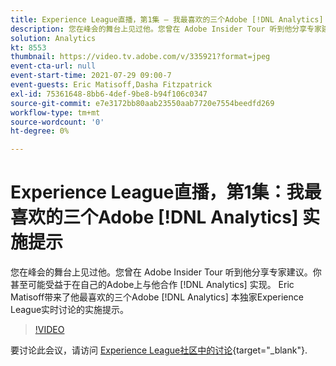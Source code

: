 ```yaml
---
title: Experience League直播，第1集 — 我最喜欢的三个Adobe [!DNL Analytics] 实施提示
description: 您在峰会的舞台上见过他。您曾在 Adobe Insider Tour 听到他分享专家建议。你甚至可能受益于在自己的Adobe上与他合作 [!DNL Analytics] 实现。 Eric Matisoff带来了他最喜欢的三个Adobe [!DNL Analytics] 本独家Experience League实时讨论的实施提示。
solution: Analytics
kt: 8553
thumbnail: https://video.tv.adobe.com/v/335921?format=jpeg
event-cta-url: null
event-start-time: 2021-07-29 09:00-7
event-guests: Eric Matisoff,Dasha Fitzpatrick
exl-id: 75361648-8bb6-4def-9be8-b94f106c0347
source-git-commit: e7e3172bb80aab23550aab7720e7554beedfd269
workflow-type: tm+mt
source-wordcount: '0'
ht-degree: 0%

---
```


# Experience League直播，第1集：我最喜欢的三个Adobe [!DNL Analytics] 实施提示

您在峰会的舞台上见过他。您曾在 Adobe Insider Tour 听到他分享专家建议。你甚至可能受益于在自己的Adobe上与他合作 [!DNL Analytics] 实现。 Eric Matisoff带来了他最喜欢的三个Adobe [!DNL Analytics] 本独家Experience League实时讨论的实施提示。

>[!VIDEO](https://video.tv.adobe.com/v/335921/?quality=12&learn=on)

要讨论此会议，请访问 [Experience League社区中的讨论](https://experienceleaguecommunities.adobe.com/t5/adobe-analytics-discussions/questions-and-discussion-for-experience-league-live-ep-1-my/td-p/419498){target="_blank"}.
